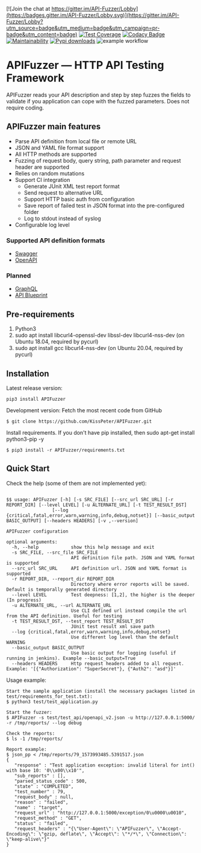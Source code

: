[![Join the chat at https://gitter.im/API-Fuzzer/Lobby](https://badges.gitter.im/API-Fuzzer/Lobby.svg)](https://gitter.im/API-Fuzzer/Lobby?utm_source=badge&utm_medium=badge&utm_campaign=pr-badge&utm_content=badge)
[![Test Coverage](https://api.codeclimate.com/v1/badges/bfc9bda00deb5002b665/test_coverage)](https://codeclimate.com/github/KissPeter/APIFuzzer/test_coverage)
[![Codacy Badge](https://api.codacy.com/project/badge/Grade/eab6434d9bd742e3880d8f589a9cc0a6)](https://www.codacy.com/app/KissPeter/APIFuzzer?utm_source=github.com&utm_medium=referral&utm_content=KissPeter/APIFuzzer&utm_campaign=badger)
[![Maintainability](https://api.codeclimate.com/v1/badges/bfc9bda00deb5002b665/maintainability)](https://codeclimate.com/github/KissPeter/APIFuzzer/maintainability)
[![Pypi downloads](https://img.shields.io/pypi/dw/APIFuzzer)](https://pypistats.org/packages/apifuzzer)
![example workflow](https://github.com/KissPeter/APIFuzzer/actions/workflows/python-app.yml/badge.svg)
# APIFuzzer — HTTP API Testing Framework


APIFuzzer reads your API description and step by step fuzzes the fields to validate 
if you application can cope with the fuzzed parameters. Does not require coding.

## APIFuzzer main features

* Parse API definition from local file or remote URL
* JSON and YAML file format support
* All HTTP methods are supported
* Fuzzing of request body, query string, path parameter and request header are supported
* Relies on random mutations
* Support CI integration 
    * Generate JUnit XML test report format
    * Send request to alternative URL
    * Support HTTP basic auth from configuration
    * Save report of failed test in JSON format into the pre-configured folder
    * Log to stdout instead of syslog
* Configurable log level

### Supported API definition formats
- [Swagger][]
- [OpenAPI][]

### Planned
- [GraphQL][]
- [API Blueprint][]

## Pre-requirements
1. Python3
2. sudo apt install libcurl4-openssl-dev libssl-dev libcurl4-nss-dev (on Ubuntu 18.04, required by pycurl)
3. sudo apt install gcc libcurl4-nss-dev (on Ubuntu 20.04, required by pycurl)

## Installation

Latest release version:

```
pip3 install APIFuzzer
```
Development version: 
Fetch the most recent code from GitHub
```
$ git clone https://github.com/KissPeter/APIFuzzer.git
```
Install requirements. If you don't have pip installed, then sudo apt-get install python3-pip -y 
```
$ pip3 install -r APIFuzzer/requirements.txt
```

## Quick Start
Check the help (some of them are not implemented yet):
```

$$ usage: APIFuzzer [-h] [-s SRC_FILE] [--src_url SRC_URL] [-r REPORT_DIR] [--level LEVEL] [-u ALTERNATE_URL] [-t TEST_RESULT_DST]
                 [--log {critical,fatal,error,warn,warning,info,debug,notset}] [--basic_output BASIC_OUTPUT] [--headers HEADERS] [-v ,--version]

APIFuzzer configuration

optional arguments:
  -h, --help            show this help message and exit
  -s SRC_FILE, --src_file SRC_FILE
                        API definition file path. JSON and YAML format is supported
  --src_url SRC_URL     API definition url. JSON and YAML format is supported
  -r REPORT_DIR, --report_dir REPORT_DIR
                        Directory where error reports will be saved. Default is temporally generated directory
  --level LEVEL         Test deepness: [1,2], the higher is the deeper (In progress)
  -u ALTERNATE_URL, --url ALTERNATE_URL
                        Use CLI defined url instead compile the url from the API definition. Useful for testing
  -t TEST_RESULT_DST, --test_report TEST_RESULT_DST
                        JUnit test result xml save path
  --log {critical,fatal,error,warn,warning,info,debug,notset}
                        Use different log level than the default WARNING
  --basic_output BASIC_OUTPUT
                        Use basic output for logging (useful if running in jenkins). Example --basic_output=True
  --headers HEADERS     Http request headers added to all request. Example: '[{"Authorization": "SuperSecret"}, {"Auth2": "asd"}]'

```

Usage example:

```
Start the sample application (install the necessary packages listed in test/requirements_for_test.txt):
$ python3 test/test_application.py

Start the fuzzer:
$ APIFuzzer -s test/test_api/openapi_v2.json -u http://127.0.0.1:5000/ -r /tmp/reports/ --log debug 

Check the reports:
$ ls -1 /tmp/reports/

Report example:
$ json_pp < /tmp/reports/79_1573993485.5391517.json
{
   "response" : "Test application exception: invalid literal for int() with base 10: '0\\x00\\x10'",
   "sub_reports" : [],
   "parsed_status_code" : 500,
   "state" : "COMPLETED",
   "test_number" : 79,
   "request_body" : null,
   "reason" : "failed",
   "name" : "target",
   "request_url" : "http://127.0.0.1:5000/exception/0\u0000\u0010",
   "request_method" : "GET",
   "status" : "failed",
   "request_headers" : "{\"User-Agent\": \"APIFuzzer\", \"Accept-Encoding\": \"gzip, deflate\", \"Accept\": \"*/*\", \"Connection\": \"keep-alive\"}"
}
```

[API Blueprint]: https://apiblueprint.org/
[Swagger]: http://swagger.io/
[OpenAPI]: https://swagger.io/docs/specification/about/
[GraphQL]: https://graphql.org/
